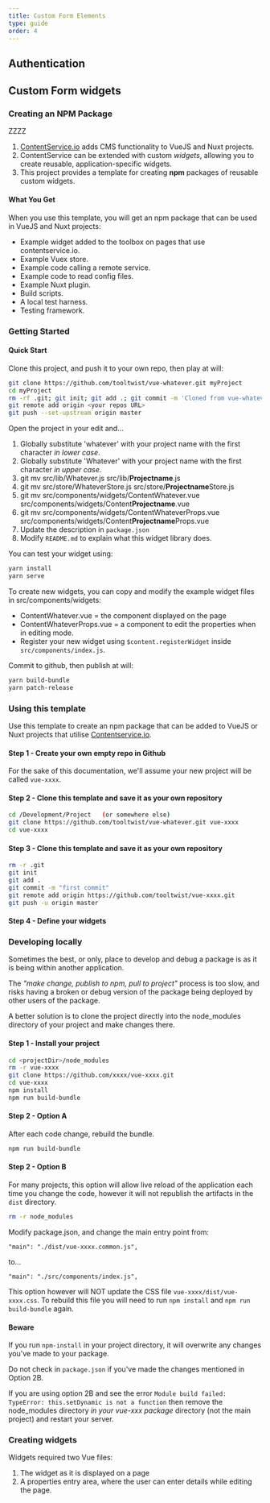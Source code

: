 ```yaml
---
title: Custom Form Elements
type: guide
order: 4
---
```






## Authentication



## Custom Form widgets








### Creating an NPM Package
ZZZZ


1. [ContentService.io](https://contentservice.io/) adds CMS functionality to VueJS and Nuxt projects.
2. ContentService can be extended with custom *widgets*, allowing you to create reusable, application-specific widgets.
3. This project provides a template for creating **npm** packages of reusable custom widgets.

#### What You Get
When you use this template, you will get an npm package that can be used in VueJS and Nuxt projects:

- Example widget added to the toolbox on pages that use contentservice.io.
- Example Vuex store.
- Example code calling a remote service.
- Example code to read config files.
- Example Nuxt plugin.
- Build scripts.
- A local test harness.
- Testing framework.

### Getting Started

#### Quick Start

Clone this project, and push it to your own repo, then play at will:
```bash
git clone https://github.com/tooltwist/vue-whatever.git myProject
cd myProject
rm -rf .git; git init; git add .; git commit -m 'Cloned from vue-whatever'
git remote add origin <your repos URL>
git push --set-upstream origin master
```

Open the project in your edit and...

1. Globally substitute 'whatever' with your project name with the first character *in lower case*.
2. Globally substitute 'Whatever' with your project name with the first character *in upper case*.
3. git mv src/lib/Whatever.js src/lib/**Projectname**.js
4. git mv src/store/WhateverStore.js src/store/**Projectname**Store.js
5. git mv src/components/widgets/ContentWhatever.vue src/components/widgets/Content**Projectname**.vue
6. git mv src/components/widgets/ContentWhateverProps.vue src/components/widgets/Content**Projectname**Props.vue
7. Update the description in `package.json`
8. Modify `README.md` to explain what this widget library does.

You can test your widget using:

```bash
yarn install
yarn serve
```

To create new widgets, you can copy and modify the example widget files in src/components/widgets:

- ContentWhatever.vue = the component displayed on the page
- ContentWhateverProps.vue = a component to edit the properties when in editing mode.
- Register your new widget using `$content.registerWidget` inside `src/components/index.js`.

Commit to github, then publish at will:

```bash
yarn build-bundle
yarn patch-release
```

### Using this template

Use this template to create an npm package that can be added to VueJS or Nuxt projects that utilise [Contentservice.io](https://contentservice.io/).

#### Step 1 - Create your own empty repo in Github
For the sake of this documentation, we'll assume your new project will be called `vue-xxxx`.

#### Step 2 - Clone this template and save it as your own repository
```bash
cd /Development/Project   (or somewhere else)
git clone https://github.com/tooltwist/vue-whatever.git vue-xxxx
cd vue-xxxx
```
#### Step 3 - Clone this template and save it as your own repository
```bash
rm -r .git
git init
git add .
git commit -m "first commit"
git remote add origin https://github.com/tooltwist/vue-xxxx.git
git push -u origin master
```
#### Step 4 - Define your widgets


### Developing locally

Sometimes the best, or only, place to develop and debug a package is as it is being within another application.

The *"make change, publish to npm, pull to project"* process is too slow, and risks having a broken or debug version of the package being deployed by other users of the package.

A better solution is to clone the project directly into the node_modules directory of your project and make changes there.

#### Step 1 - Install your project
```bash
cd <projectDir>/node_modules  
rm -r vue-xxxx
git clone https://github.com/xxxx/vue-xxxx.git
cd vue-xxxx
npm install
npm run build-bundle
```

#### Step 2 - Option A
After each code change, rebuild the bundle.
```bash
npm run build-bundle
```

#### Step 2 - Option B
For many projects, this option will allow live reload of the application each time you change the code, however it will not republish the artifacts in the `dist` directory.
```bash
rm -r node_modules
```

Modify package.json, and change the main entry point from:
```vue
"main": "./dist/vue-xxxx.common.js",
```
to...
```vue
"main": "./src/components/index.js",
```

This option however will NOT update the CSS file `vue-xxxx/dist/vue-xxxx.css`. To rebuild this file you will need to run `npm install` and `npm run build-bundle` again.

#### Beware
If you run `npm-install` in your project directory, it will overwrite any changes you've made to your package.

Do not check in `package.json` if you've made the changes mentioned in Option 2B.

If you are using option 2B and see the error `Module build failed: TypeError: this.setDynamic is not a function` then remove the node_modules directory *in your vue-xxx package* directory (not the main project) and restart your server.


### Creating widgets

Widgets required two Vue files:

1. The widget as it is displayed on a page
2. A properties entry area, where the user can enter details while editing the page.
